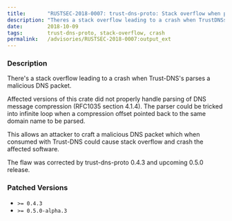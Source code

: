 ```yaml
---
title:       "RUSTSEC-2018-0007: trust-dns-proto: Stack overflow when parsing malicious DNS packet"
description: "Theres a stack overflow leading to a crash when TrustDNSs parses a malicious DNS packet. Affected versions of this crate did not properly handle parsing of DNS message compression RFC1035 section 4.1.4. The parser could be tricked into infinite loop when a compression offset pointed back to the same domain name to be parsed. This allows an attacker to craft a malicious DNS packet which when consumed with TrustDNS could cause stack overflow and crash the affected software. The flaw was corrected by trustdnsproto 0.4.3 and upcoming 0.5.0 release."
date:        2018-10-09
tags:        trust-dns-proto, stack-overflow, crash
permalink:   /advisories/RUSTSEC-2018-0007:output_ext
---
```


### Description

There's a stack overflow leading to a crash when Trust-DNS's parses a
malicious DNS packet.

Affected versions of this crate did not properly handle parsing of DNS message
compression (RFC1035 section 4.1.4). The parser could be tricked into infinite
loop when a compression offset pointed back to the same domain name to be
parsed.

This allows an attacker to craft a malicious DNS packet which when consumed
with Trust-DNS could cause stack overflow and crash the affected software.

The flaw was corrected by trust-dns-proto 0.4.3 and upcoming 0.5.0 release.

### Patched Versions

- `>= 0.4.3`
- `>= 0.5.0-alpha.3`

